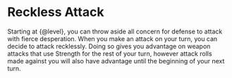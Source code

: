 # Reckless Attack
Starting at {@level}, you can throw aside all concern for defense to attack with fierce desperation.
When you make an attack on your turn, you can decide to attack recklessly.
Doing so gives you advantage on weapon attacks that use Strength for the rest of your turn, however attack rolls made against you will also have advantage until the beginning of your next turn.
